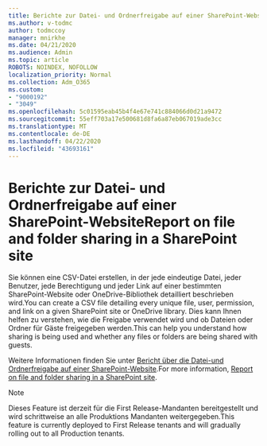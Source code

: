 ```yaml
---
title: Berichte zur Datei- und Ordnerfreigabe auf einer SharePoint-Website
ms.author: v-todmc
author: todmccoy
manager: mnirkhe
ms.date: 04/21/2020
ms.audience: Admin
ms.topic: article
ROBOTS: NOINDEX, NOFOLLOW
localization_priority: Normal
ms.collection: Adm_O365
ms.custom:
- "9000192"
- "3049"
ms.openlocfilehash: 5c01595eab45b4f4e67e741c884066d0d21a9472
ms.sourcegitcommit: 55eff703a17e500681d8fa6a87eb067019ade3cc
ms.translationtype: MT
ms.contentlocale: de-DE
ms.lasthandoff: 04/22/2020
ms.locfileid: "43693161"
---
```

# <a name="report-on-file-and-folder-sharing-in-a-sharepoint-site"></a><span data-ttu-id="5ee4d-102">Berichte zur Datei- und Ordnerfreigabe auf einer SharePoint-Website</span><span class="sxs-lookup"><span data-stu-id="5ee4d-102">Report on file and folder sharing in a SharePoint site</span></span>

<span data-ttu-id="5ee4d-103">Sie können eine CSV-Datei erstellen, in der jede eindeutige Datei, jeder Benutzer, jede Berechtigung und jeder Link auf einer bestimmten SharePoint-Website oder OneDrive-Bibliothek detailliert beschrieben wird.</span><span class="sxs-lookup"><span data-stu-id="5ee4d-103">You can create a CSV file detailing every unique file, user, permission, and link on a given SharePoint site or OneDrive library.</span></span> <span data-ttu-id="5ee4d-104">Dies kann Ihnen helfen zu verstehen, wie die Freigabe verwendet wird und ob Dateien oder Ordner für Gäste freigegeben werden.</span><span class="sxs-lookup"><span data-stu-id="5ee4d-104">This can help you understand how sharing is being used and whether any files or folders are being shared with guests.</span></span>

<span data-ttu-id="5ee4d-105">Weitere Informationen finden Sie unter [Bericht über die Datei-und Ordnerfreigabe auf einer SharePoint-Website](https://docs.microsoft.com/sharepoint/sharing-reports).</span><span class="sxs-lookup"><span data-stu-id="5ee4d-105">For more information, [Report on file and folder sharing in a SharePoint site](https://docs.microsoft.com/sharepoint/sharing-reports).</span></span>

> [!NOTE]
> <span data-ttu-id="5ee4d-106">Dieses Feature ist derzeit für die First Release-Mandanten bereitgestellt und wird schrittweise an alle Produktions Mandanten weitergegeben.</span><span class="sxs-lookup"><span data-stu-id="5ee4d-106">This feature is currently deployed to First Release tenants and will gradually rolling out to all Production tenants.</span></span>
